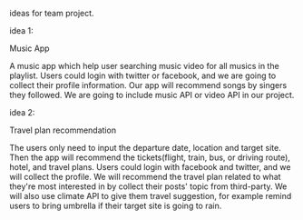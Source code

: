 ideas for team project.


idea 1:

Music App

A music app which help user searching music video for all musics in the playlist. Users could login with twitter or facebook, and we are going to collect their profile information. Our app will recommend songs by singers they followed. We are going to include music API or video API in our project.



idea 2:

Travel plan recommendation

The users only need to input the departure date, location and target site. Then the app will recommend the tickets(flight, train, bus, or driving route), hotel, and travel plans. Users could login with facebook and twitter, and we will collect the profile. We will recommend the travel plan related to what they're most interested in by collect their posts' topic from third-party. We will also use climate API to give them travel suggestion, for example remind users to bring umbrella if their target site is going to rain.
